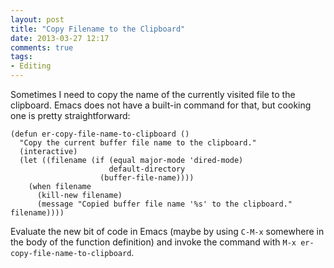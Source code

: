 ```yaml
---
layout: post
title: "Copy Filename to the Clipboard"
date: 2013-03-27 12:17
comments: true
tags:
- Editing
---
```


Sometimes I need to copy the name of the currently visited file to the
clipboard.  Emacs does not have a built-in command for that, but
cooking one is pretty straightforward:

``` elisp
(defun er-copy-file-name-to-clipboard ()
  "Copy the current buffer file name to the clipboard."
  (interactive)
  (let ((filename (if (equal major-mode 'dired-mode)
                      default-directory
                    (buffer-file-name))))
    (when filename
      (kill-new filename)
      (message "Copied buffer file name '%s' to the clipboard." filename))))
```

Evaluate the new bit of code in Emacs (maybe by using `C-M-x`
somewhere in the body of the function definition) and invoke the
command with `M-x er-copy-file-name-to-clipboard`.
